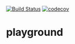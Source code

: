 [![Build Status](https://travis-ci.org/anothertobi/playground.svg?branch=master)](https://travis-ci.org/anothertobi/playground?branch=master) [![codecov](https://codecov.io/gh/anothertobi/playground/branch/master/graph/badge.svg)](https://codecov.io/gh/anothertobi/playground)
# playground
